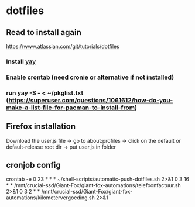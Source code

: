 # dotfiles

## Read to install again
https://www.atlassian.com/git/tutorials/dotfiles

### Install [yay](https://github.com/Jguer/yay?tab=readme-ov-file#installation)
### Enable crontab (need cronie or alternative if not installed)
### run yay -S - < ~/pkglist.txt (https://superuser.com/questions/1061612/how-do-you-make-a-list-file-for-pacman-to-install-from)

## Firefox installation
Download the user.js file -> go to about:profiles -> click on the default or default-release root dir -> put user.js in folder

## cronjob config
crontab -e
0 23 * * * ~/shell-scripts/automatic-push-dotfiles.sh 2>&1
0 3 16 * * /mnt/crucial-ssd/Giant-Fox/giant-fox-automations/telefoonfactuur.sh 2>&1
0 3 2 * * /mnt/crucial-ssd/Giant-Fox/giant-fox-automations/kilometervergoeding.sh 2>&1
